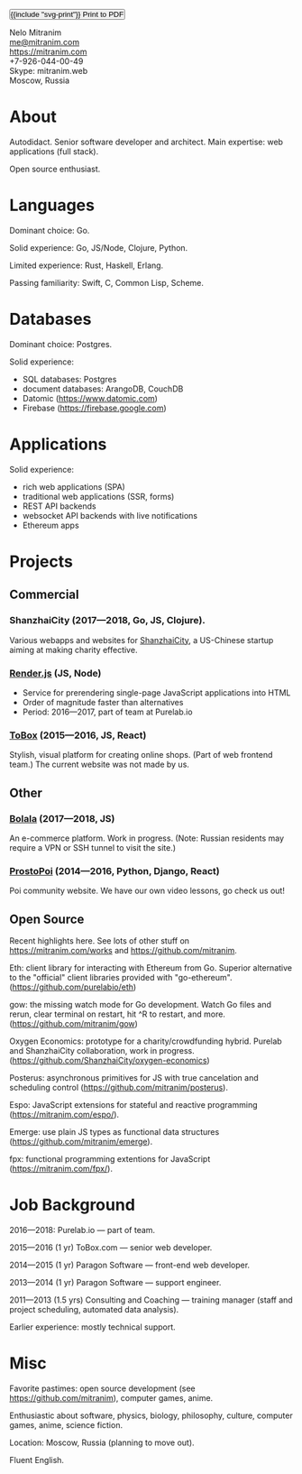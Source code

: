 <p class="text-right gaps-v-letter">
  <span class="block fg-blue" data-note="Updated: 2019-02-22"></span>
  <span class="block noprint">
    <button type="button" style="padding: 0" onclick="window.print()">
      <span>{{include "svg-print"}}</span> Print to PDF
    </button>
  </span>
</p>

Nelo Mitranim
<br />
me@mitranim.com
<br />
https://mitranim.com
<br />
+7-926-044-00-49
<br />
Skype: mitranim.web
<br />
Moscow, Russia

# About

Autodidact. Senior software developer and architect. Main expertise: web applications (full stack).

Open source enthusiast.

# Languages

Dominant choice: Go.

Solid experience: Go, JS/Node, Clojure, Python.

Limited experience: Rust, Haskell, Erlang.

Passing familiarity: Swift, C, Common Lisp, Scheme.

# Databases

Dominant choice: Postgres.

Solid experience:

  * SQL databases: Postgres
  * document databases: ArangoDB, CouchDB
  * Datomic (https://www.datomic.com)
  * Firebase (https://firebase.google.com)

# Applications

Solid experience:

  * rich web applications (SPA)
  * traditional web applications (SSR, forms)
  * REST API backends
  * websocket API backends with live notifications
  * Ethereum apps

# Projects

## Commercial

### ShanzhaiCity <span class="fg-gray-close size-normal">(2017—2018, Go, JS, Clojure).</span>

Various webapps and websites for [ShanzhaiCity](https://shanzhaicity.com), a US-Chinese startup aiming at making charity effective.

### [Render.js](https://renderjs.io) <span class="fg-gray-close size-normal">(JS, Node)</span>

  * Service for prerendering single-page JavaScript applications into HTML
  * Order of magnitude faster than alternatives
  * Period: 2016—2017, part of team at Purelab.io

### [ToBox](https://tobox.com) <span class="fg-gray-close size-normal">(2015—2016, JS, React)</span>

Stylish, visual platform for creating online shops. (Part of web frontend team.) The current website was not made by us.

## Other

### [Bolala](https://bolala.ru) <span class="fg-gray-close size-normal">(2017—2018, JS)</span>

An e-commerce platform. Work in progress. (Note: Russian residents may require a VPN or SSH tunnel to visit the site.)

### [ProstoPoi](http://prostopoi.ru) <span class="fg-gray-close size-normal">(2014—2016, Python, Django, React)</span>

Poi community website. We have our own video lessons, go check us out!

## Open Source

Recent highlights here. See lots of other stuff on https://mitranim.com/works and https://github.com/mitranim.

Eth: client library for interacting with Ethereum from Go. Superior alternative to the "official" client libraries provided with "go-ethereum". (https://github.com/purelabio/eth)

gow: the missing watch mode for Go development. Watch Go files and rerun, clear terminal on restart, hit <key>^R</key> to restart, and more. (https://github.com/mitranim/gow)

Oxygen Economics: prototype for a charity/crowdfunding hybrid. Purelab and ShanzhaiCity collaboration, work in progress. (https://github.com/ShanzhaiCity/oxygen-economics)

Posterus: asynchronous primitives for JS with true cancelation and scheduling
control (https://github.com/mitranim/posterus).

Espo: JavaScript extensions for stateful and reactive programming (https://mitranim.com/espo/).

Emerge: use plain JS types as functional data structures (https://github.com/mitranim/emerge).

fpx: functional programming extentions for JavaScript (https://mitranim.com/fpx/).

# Job Background

2016—2018: Purelab.io — part of team.

2015—2016 (1 yr) ToBox.com — senior web developer.

2014—2015 (1 yr) Paragon Software — front-end web developer.

2013—2014 (1 yr) Paragon Software — support engineer.

2011—2013 (1.5 yrs) Consulting and Coaching — training manager (staff and project scheduling, automated data analysis).

Earlier experience: mostly technical support.

# Misc

Favorite pastimes: open source development (see https://github.com/mitranim), computer games, anime.

Enthusiastic about software, physics, biology, philosophy, culture, computer games, anime, science fiction.

Location: Moscow, Russia (planning to move out).

Fluent English.
